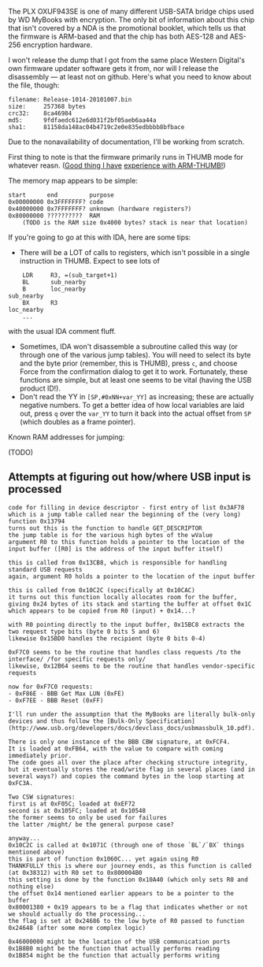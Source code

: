 The PLX OXUF943SE is one of many different USB-SATA bridge chips used by WD MyBooks with encryption. The only bit of information about this chip that isn't covered by a NDA is the promotional booklet, which tells us that the firmware is ARM-based and that the chip has both AES-128 and AES-256 encryption hardware.

I won't release the dump that I got from the same place Western Digital's own firmware updater software gets it from, nor will I release the disassembly — at least not on github. Here's what you need to know about the file, though:

```
filename: Release-1014-20101007.bin
size:     257368 bytes
crc32:    8ca46984
md5:      9fdfaedc612e6d031f2bf05aeb6aa44a
sha1:     81158da148ac04b4719c2e0e835edbbbb8bfbace
```

Due to the nonavailability of documentation, I'll be working from scratch.

First thing to note is that the firmware primarily runs in THUMB mode for whatever reasn. ([Good thing I have](https://github.com/andlabs/idapyscripts) [experience with ARM-THUMB!](https://github.com/andlabs/mmbnmapdump))

The memory map appears to be simple:

```
start      end         purpose
0x00000000 0x3FFFFFFF? code
0x40000000 0x7FFFFFFF? unknown (hardware registers?)
0x80000000 ??????????  RAM
	(TODO is the RAM size 0x4000 bytes? stack is near that location)
```

If you're going to go at this with IDA, here are some tips:

- There will be a LOT of calls to registers, which isn't possible in a single instruction in THUMB. Expect to see lots of
```
	LDR     R3, =(sub_target+1)
	BL      sub_nearby
	B       loc_nearby
sub_nearby
	BX      R3
loc_nearby
	...
```
with the usual IDA comment fluff.
- Sometimes, IDA won't disassemble a subroutine called this way (or through one of the various jump tables). You will need to select its byte and the byte prior (remember, this is THUMB), press `c`, and choose Force from the confirmation dialog to get it to work. Fortunately, these functions are simple, but at least one seems to be vital (having the USB product ID!).
- Don't read the YY in `[SP,#0xNN+var_YY]` as increasing; these are actually negative numbers. To get a better idea of how local variables are laid out, press `q` over the `var_YY` to turn it back into the actual offset from `SP` (which doubles as a frame pointer).

Known RAM addresses for jumping:

(TODO)

## Attempts at figuring out how/where USB input is processed

```
code for filling in device descriptor - first entry of list 0x3AF78
which is a jump table called near the beginning of the (very long) function 0x13794
turns out this is the function to handle GET_DESCRIPTOR
the jump table is for the various high bytes of the wValue
argument R0 to this function holds a pointer to the location of the input buffer ([R0] is the address of the input buffer itself)

this is called from 0x13CB8, which is responsible for handling standard USB requests
again, argument R0 holds a pointer to the location of the input buffer

this is called from 0x10C2C (specifically at 0x10CAC)
it turns out this function locally allocates room for the buffer, giving 0x24 bytes of its stack and starting the buffer at offset 0x1C
which appears to be copied from R0 (input) + 0x14...?

with R0 pointing directly to the input buffer, 0x15BC8 extracts the two request type bits (byte 0 bits 5 and 6)
likewise 0x15BD0 handles the recipient (byte 0 bits 0-4)

0xF7C0 seems to be the routine that handles class requests /to the interface/ /for specific requests only/
likewise, 0x12B64 seems to be the routine that handles vendor-specific requests

now for 0xF7C0 requests:
- 0xF86E - BBB Get Max LUN (0xFE)
- 0xF7EE - BBB Reset (0xFF)

I'll run under the assumption that the MyBooks are literally bulk-only devices and thus follow the [Bulk-Only Specification](http://www.usb.org/developers/docs/devclass_docs/usbmassbulk_10.pdf).

There is only one instance of the BBB CBW signature, at 0xFCF4.
It is loaded at 0xFB64, with the value to compare with coming immediately prior.
The code goes all over the place after checking structure integrity, but it eventually stores the read/write flag in several places (and in several ways?) and copies the command bytes in the loop starting at 0xFC3A.

Two CSW signatures:
first is at 0xF05C; loaded at 0xEF72
second is at 0x105FC; loaded at 0x10548
the former seems to only be used for failures
the latter /might/ be the general purpose case?

anyway...
0x10C2C is called at 0x1071C (through one of those `BL`/`BX` things mentioned above)
this is part of function 0x1060C... yet again using R0
THANKFULLY this is where our journey ends, as this function is called (at 0x38312) with R0 set to 0x800004B0
this setting is done by the function 0x10A40 (which only sets R0 and nothing else)
the offset 0x14 mentioned earlier appears to be a pointer to the buffer
0x80001380 + 0x19 appears to be a flag that indicates whether or not we should actually do the processing...
the flag is set at 0x24686 to the low byte of R0 passed to function 0x24648 (after some more complex logic)

0x46000000 might be the location of the USB communication ports
0x1B8B0 might be the function that actually performs reading
0x1B854 might be the function that actually performs writing
```
